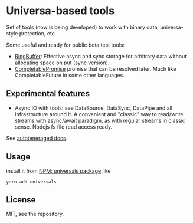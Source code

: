 # Universa-based tools

Set of tools (now is being developed) to work with binary data, universa-style protection, etc.

Some useful and ready for public beta test tools:

- [RingBuffer](https://kb.universablockchain.com/system/static/universals/classes/RingBuffer.html): Effective async and sync storage for arbitrary data without allocating space on put (sync version).
- [CompletablePromise](https://kb.universablockchain.com/system/static/universals/classes/CompletablePromise.html) promise that can be resolved later. Much like CompletableFuture in some other languages.

## Experimental features

- Async IO with tools: see DataSource, DataSync, DataPipe and all infrastructure around it. A convenient and "classic" way to read/write streams with async/await paradigm, as with regular streams in classic sense. Nodejs fs file read access ready.

See [autoteneraged docs](https://kb.universablockchain.com/system/static/universals/index.html).

## Usage

install it from [NPM: universals package](https://www.npmjs.com/package/universals) like

    yarn add universals

## License 

MIT, see the repository.

